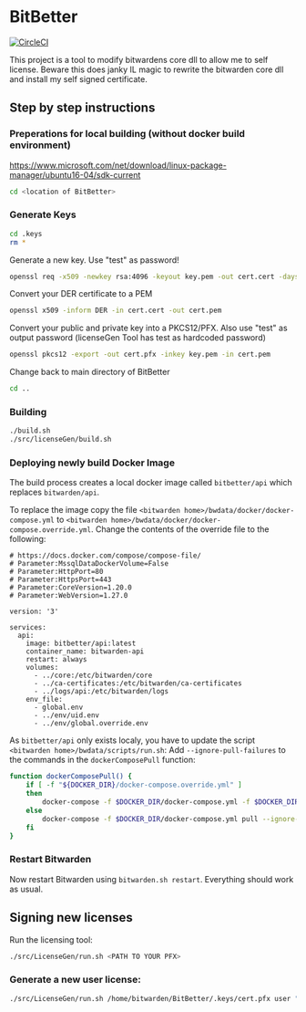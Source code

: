 # BitBetter
[![CircleCI](https://img.shields.io/circleci/project/github/jakeswenson/BitBetter.svg)](https://circleci.com/gh/jakeswenson/BitBetter/tree/master)

This project is a tool to modify bitwardens core dll to allow me to self license.
Beware this does janky IL magic to rewrite the bitwarden core dll and install my self signed certificate.

## Step by step instructions

### Preperations for local building (without docker build environment)
https://www.microsoft.com/net/download/linux-package-manager/ubuntu16-04/sdk-current
```bash
cd <location of BitBetter>
```

### Generate Keys
```bash
cd .keys
rm *
```
Generate a new key. Use "test" as password!
```bash
openssl req -x509 -newkey rsa:4096 -keyout key.pem -out cert.cert -days 36500 -outform DER
```
Convert your DER certificate to a PEM
```bash
openssl x509 -inform DER -in cert.cert -out cert.pem
```
Convert your public and private key into a PKCS12/PFX. Also use "test" as output password (licenseGen Tool has test as hardcoded password)
```bash
openssl pkcs12 -export -out cert.pfx -inkey key.pem -in cert.pem
```
Change back to main directory of BitBetter
```bash
cd ..
```

### Building
```bash
./build.sh
./src/licenseGen/build.sh
```

### Deploying newly build Docker Image
The build process creates a local docker image called `bitbetter/api` which replaces `bitwarden/api`.

To replace the image copy the file `<bitwarden home>/bwdata/docker/docker-compose.yml` to `<bitwarden home>/bwdata/docker/docker-compose.override.yml`.
Change the contents of the override file to the following:
```
# https://docs.docker.com/compose/compose-file/
# Parameter:MssqlDataDockerVolume=False
# Parameter:HttpPort=80
# Parameter:HttpsPort=443
# Parameter:CoreVersion=1.20.0
# Parameter:WebVersion=1.27.0

version: '3'

services:
  api:
    image: bitbetter/api:latest
    container_name: bitwarden-api
    restart: always
    volumes:
      - ../core:/etc/bitwarden/core
      - ../ca-certificates:/etc/bitwarden/ca-certificates
      - ../logs/api:/etc/bitwarden/logs
    env_file:
      - global.env
      - ../env/uid.env
      - ../env/global.override.env
```

As `bitbetter/api` only exists localy, you have to update the script `<bitwarden home>/bwdata/scripts/run.sh`:
Add `--ignore-pull-failures` to the commands in the `dockerComposePull` function:
```bash
function dockerComposePull() {
    if [ -f "${DOCKER_DIR}/docker-compose.override.yml" ]
    then
        docker-compose -f $DOCKER_DIR/docker-compose.yml -f $DOCKER_DIR/docker-compose.override.yml pull --ignore-pull-failures
    else
        docker-compose -f $DOCKER_DIR/docker-compose.yml pull --ignore-pull-failures
    fi
}
```

### Restart Bitwarden
Now restart Bitwarden using `bitwarden.sh restart`. Everything should work as usual.


## Signing new licenses

Run the licensing tool:
```bash
./src/LicenseGen/run.sh <PATH TO YOUR PFX>
```
### Generate a new user license:
```bash
./src/LicenseGen/run.sh /home/bitwarden/BitBetter/.keys/cert.pfx user "User Name" "email@test.de" "GUID"
```

